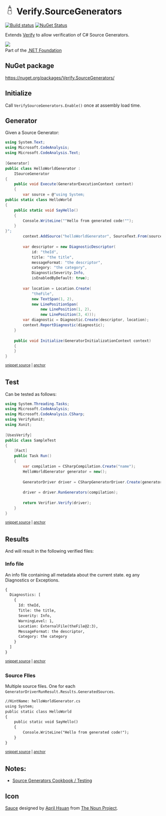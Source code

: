 # <img src="/src/icon.png" height="30px"> Verify.SourceGenerators

[![Build status](https://ci.appveyor.com/api/projects/status/2ip7do6jk0gevt0v?svg=true)](https://ci.appveyor.com/project/SimonCropp/Verify-SourceGenerators)
[![NuGet Status](https://img.shields.io/nuget/v/Verify.SourceGenerators.svg)](https://www.nuget.org/packages/Verify.SourceGenerators/)

Extends [Verify](https://github.com/VerifyTests/Verify) to allow verification of C# Source Generators.

<a href='https://dotnetfoundation.org' alt='Part of the .NET Foundation'><img src='https://raw.githubusercontent.com/VerifyTests/Verify/master/docs/dotNetFoundation.svg' height='30px'></a><br>
Part of the <a href='https://dotnetfoundation.org' alt=''>.NET Foundation</a>


## NuGet package

https://nuget.org/packages/Verify.SourceGenerators/


## Initialize

Call `VerifySourceGenerators.Enable()` once at assembly load time.


## Generator

Given a Source Generator:

<!-- snippet: HelloWorldGenerator.cs -->
<a id='snippet-HelloWorldGenerator.cs'></a>
```cs
using System.Text;
using Microsoft.CodeAnalysis;
using Microsoft.CodeAnalysis.Text;

[Generator]
public class HelloWorldGenerator :
    ISourceGenerator
{
    public void Execute(GeneratorExecutionContext context)
    {
        var source = @"using System;
public static class HelloWorld
{
    public static void SayHello()
    {
        Console.WriteLine(""Hello from generated code!"");
    }
}";
        context.AddSource("helloWorldGenerator", SourceText.From(source, Encoding.UTF8));

        var descriptor = new DiagnosticDescriptor(
            id: "theId",
            title: "the title",
            messageFormat: "the descriptor",
            category: "the category",
            DiagnosticSeverity.Info,
            isEnabledByDefault: true);

        var location = Location.Create(
            "theFile",
            new TextSpan(1, 2),
            new LinePositionSpan(
                new LinePosition(1, 2),
                new LinePosition(3, 4)));
        var diagnostic = Diagnostic.Create(descriptor, location);
        context.ReportDiagnostic(diagnostic);
    }

    public void Initialize(GeneratorInitializationContext context)
    {
    }
}
```
<sup><a href='/src/SampleGenerator/HelloWorldGenerator.cs#L1-L42' title='Snippet source file'>snippet source</a> | <a href='#snippet-HelloWorldGenerator.cs' title='Start of snippet'>anchor</a></sup>
<!-- endSnippet -->


## Test

Can be tested as follows:

<!-- snippet: SampleTest.cs -->
<a id='snippet-SampleTest.cs'></a>
```cs
using System.Threading.Tasks;
using Microsoft.CodeAnalysis;
using Microsoft.CodeAnalysis.CSharp;
using VerifyXunit;
using Xunit;

[UsesVerify]
public class SampleTest
{
    [Fact]
    public Task Run()
    {
        var compilation = CSharpCompilation.Create("name");
        HelloWorldGenerator generator = new();

        GeneratorDriver driver = CSharpGeneratorDriver.Create(generator);

        driver = driver.RunGenerators(compilation);

        return Verifier.Verify(driver);
    }
}
```
<sup><a href='/src/Tests/SampleTest.cs#L1-L22' title='Snippet source file'>snippet source</a> | <a href='#snippet-SampleTest.cs' title='Start of snippet'>anchor</a></sup>
<!-- endSnippet -->


## Results

And will result in the following verified files:


### Info file

An info file containing all metadata about the current state. eg any Diagnostics or Exceptions.

<!-- snippet: SampleTest.Run.00.verified.txt -->
<a id='snippet-SampleTest.Run.00.verified.txt'></a>
```txt
{
  Diagnostics: [
    {
      Id: theId,
      Title: the title,
      Severity: Info,
      WarningLevel: 1,
      Location: ExternalFile(theFile@2:3),
      MessageFormat: the descriptor,
      Category: the category
    }
  ]
}
```
<sup><a href='/src/Tests/SampleTest.Run.00.verified.txt#L1-L13' title='Snippet source file'>snippet source</a> | <a href='#snippet-SampleTest.Run.00.verified.txt' title='Start of snippet'>anchor</a></sup>
<!-- endSnippet -->


### Source FIles

Multiple source files. One for each `GeneratorDriverRunResult.Results.GeneratedSources`.

<!-- snippet: SampleTest.Run.01.verified.txt -->
<a id='snippet-SampleTest.Run.01.verified.txt'></a>
```txt
//HintName: helloWorldGenerator.cs
using System;
public static class HelloWorld
{
    public static void SayHello()
    {
        Console.WriteLine("Hello from generated code!");
    }
}
```
<sup><a href='/src/Tests/SampleTest.Run.01.verified.txt#L1-L9' title='Snippet source file'>snippet source</a> | <a href='#snippet-SampleTest.Run.01.verified.txt' title='Start of snippet'>anchor</a></sup>
<!-- endSnippet -->


## Notes:

 * [Source Generators Cookbook / Testing](https://github.com/dotnet/roslyn/blob/main/docs/features/source-generators.cookbook.md#unit-testing-of-generators)


## Icon

[Sauce](https://thenounproject.com/term/sauce/952995/) designed by [April Hsuan](https://thenounproject.com/AprilHsuan/) from [The Noun Project](https://thenounproject.com/).

